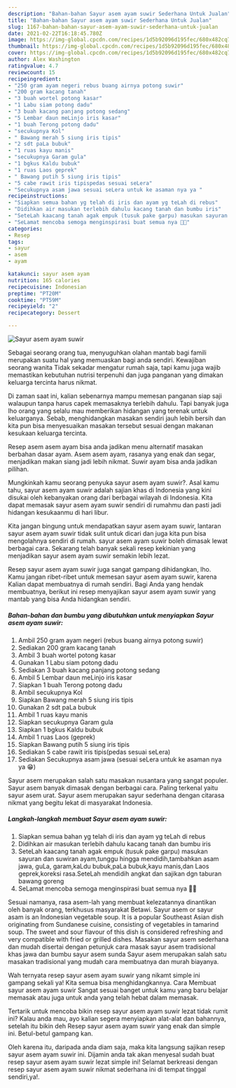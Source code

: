 ```yaml
---
description: "Bahan-bahan Sayur asem ayam suwir Sederhana Untuk Jualan"
title: "Bahan-bahan Sayur asem ayam suwir Sederhana Untuk Jualan"
slug: 1167-bahan-bahan-sayur-asem-ayam-suwir-sederhana-untuk-jualan
date: 2021-02-22T16:18:45.780Z
image: https://img-global.cpcdn.com/recipes/1d5b92096d195fec/680x482cq70/sayur-asem-ayam-suwir-foto-resep-utama.jpg
thumbnail: https://img-global.cpcdn.com/recipes/1d5b92096d195fec/680x482cq70/sayur-asem-ayam-suwir-foto-resep-utama.jpg
cover: https://img-global.cpcdn.com/recipes/1d5b92096d195fec/680x482cq70/sayur-asem-ayam-suwir-foto-resep-utama.jpg
author: Alex Washington
ratingvalue: 4.7
reviewcount: 15
recipeingredient:
- "250 gram ayam negeri rebus buang airnya potong suwir"
- "200 gram kacang tanah"
- "3 buah wortel potong kasar"
- "1 Labu siam potong dadu"
- "3 buah kacang panjang potong sedang"
- "5 Lembar daun meLinjo iris kasar"
- "1 buah Terong potong dadu"
- "secukupnya Kol"
- " Bawang merah 5 siung iris tipis"
- "2 sdt paLa bubuk"
- "1 ruas kayu manis"
- "secukupnya Garam gula"
- "1 bgkus Kaldu bubuk"
- "1 ruas Laos geprek"
- " Bawang putih 5 siung iris tipis"
- "5 cabe rawit iris tipispedas sesuai seLera"
- "Secukupnya asam jawa sesuai seLera untuk ke asaman nya ya "
recipeinstructions:
- "Siapkan semua bahan yg telah di iris dan ayam yg teLah di rebus"
- "Didihkan air masukan terlebih dahulu kacang tanah dan bumbu iris"
- "SeteLah kaacang tanah agak empuk (tusuk pake garpu) masukan sayuran dan suwiran ayam,tunggu hingga mendidih,tambahkan asam jawa, guLa, garam,kaLdu bubuk,paLa bubuk,kayu manis,dan Laos geprek,koreksi rasa.SeteLah mendidih angkat dan sajikan dgn taburan bawang goreng"
- "SeLamat mencoba semoga menginspirasi buat semua nya 🙏😊"
categories:
- Resep
tags:
- sayur
- asem
- ayam

katakunci: sayur asem ayam 
nutrition: 165 calories
recipecuisine: Indonesian
preptime: "PT20M"
cooktime: "PT59M"
recipeyield: "2"
recipecategory: Dessert

---
```



![Sayur asem ayam suwir](https://img-global.cpcdn.com/recipes/1d5b92096d195fec/680x482cq70/sayur-asem-ayam-suwir-foto-resep-utama.jpg)

Sebagai seorang orang tua, menyuguhkan olahan mantab bagi famili merupakan suatu hal yang memuaskan bagi anda sendiri. Kewajiban seorang  wanita Tidak sekadar mengatur rumah saja, tapi kamu juga wajib memastikan kebutuhan nutrisi terpenuhi dan juga panganan yang dimakan keluarga tercinta harus nikmat.

Di zaman  saat ini, kalian sebenarnya mampu memesan panganan siap saji walaupun tanpa harus capek memasaknya terlebih dahulu. Tapi banyak juga lho orang yang selalu mau memberikan hidangan yang terenak untuk keluarganya. Sebab, menghidangkan masakan sendiri jauh lebih bersih dan kita pun bisa menyesuaikan masakan tersebut sesuai dengan makanan kesukaan keluarga tercinta. 

Resep asem asem ayam bisa anda jadikan menu alternatif masakan berbahan dasar ayam. Asem asem ayam, rasanya yang enak dan segar, menjadikan makan siang jadi lebih nikmat. Suwir ayam bisa anda jadikan pilihan.

Mungkinkah kamu seorang penyuka sayur asem ayam suwir?. Asal kamu tahu, sayur asem ayam suwir adalah sajian khas di Indonesia yang kini disukai oleh kebanyakan orang dari berbagai wilayah di Indonesia. Kita dapat memasak sayur asem ayam suwir sendiri di rumahmu dan pasti jadi hidangan kesukaanmu di hari libur.

Kita jangan bingung untuk mendapatkan sayur asem ayam suwir, lantaran sayur asem ayam suwir tidak sulit untuk dicari dan juga kita pun bisa mengolahnya sendiri di rumah. sayur asem ayam suwir boleh dimasak lewat berbagai cara. Sekarang telah banyak sekali resep kekinian yang menjadikan sayur asem ayam suwir semakin lebih lezat.

Resep sayur asem ayam suwir juga sangat gampang dihidangkan, lho. Kamu jangan ribet-ribet untuk memesan sayur asem ayam suwir, karena Kalian dapat membuatnya di rumah sendiri. Bagi Anda yang hendak membuatnya, berikut ini resep menyajikan sayur asem ayam suwir yang mantab yang bisa Anda hidangkan sendiri.

<!--inarticleads1-->

##### Bahan-bahan dan bumbu yang dibutuhkan untuk menyiapkan Sayur asem ayam suwir:

1. Ambil 250 gram ayam negeri (rebus buang airnya potong suwir)
1. Sediakan 200 gram kacang tanah
1. Ambil 3 buah wortel potong kasar
1. Gunakan 1 Labu siam potong dadu
1. Sediakan 3 buah kacang panjang potong sedang
1. Ambil 5 Lembar daun meLinjo iris kasar
1. Siapkan 1 buah Terong potong dadu
1. Ambil secukupnya Kol
1. Siapkan  Bawang merah 5 siung iris tipis
1. Gunakan 2 sdt paLa bubuk
1. Ambil 1 ruas kayu manis
1. Siapkan secukupnya Garam gula
1. Siapkan 1 bgkus Kaldu bubuk
1. Ambil 1 ruas Laos (geprek)
1. Siapkan  Bawang putih 5 siung iris tipis
1. Sediakan 5 cabe rawit iris tipis(pedas sesuai seLera)
1. Sediakan Secukupnya asam jawa (sesuai seLera untuk ke asaman nya ya 😁)


Sayur asem merupakan salah satu masakan nusantara yang sangat populer. Sayur asem banyak dimasak dengan berbagai cara. Paling terkenal yaitu sayur asem urat. Sayur asem merupakan sayur sederhana dengan citarasa nikmat yang begitu lekat di masyarakat Indonesia. 

<!--inarticleads2-->

##### Langkah-langkah membuat Sayur asem ayam suwir:

1. Siapkan semua bahan yg telah di iris dan ayam yg teLah di rebus
1. Didihkan air masukan terlebih dahulu kacang tanah dan bumbu iris
1. SeteLah kaacang tanah agak empuk (tusuk pake garpu) masukan sayuran dan suwiran ayam,tunggu hingga mendidih,tambahkan asam jawa, guLa, garam,kaLdu bubuk,paLa bubuk,kayu manis,dan Laos geprek,koreksi rasa.SeteLah mendidih angkat dan sajikan dgn taburan bawang goreng
1. SeLamat mencoba semoga menginspirasi buat semua nya 🙏😊


Sesuai namanya, rasa asem-lah yang membuat kelezatannya dinantikan oleh banyak orang, terkhusus masyarakat Betawi. Sayur asem or sayur asam is an Indonesian vegetable soup. It is a popular Southeast Asian dish originating from Sundanese cuisine, consisting of vegetables in tamarind soup. The sweet and sour flavour of this dish is considered refreshing and very compatible with fried or grilled dishes. Masakan sayur asem sederhana dan mudah disertai dengan petunjuk cara masak sayur asem tradisional khas jawa dan bumbu sayur asem sunda Sayur asem merupakan salah satu masakan tradisional yang mudah cara membuatnya dan murah biayanya. 

Wah ternyata resep sayur asem ayam suwir yang nikamt simple ini gampang sekali ya! Kita semua bisa menghidangkannya. Cara Membuat sayur asem ayam suwir Sangat sesuai banget untuk kamu yang baru belajar memasak atau juga untuk anda yang telah hebat dalam memasak.

Tertarik untuk mencoba bikin resep sayur asem ayam suwir lezat tidak rumit ini? Kalau anda mau, ayo kalian segera menyiapkan alat-alat dan bahannya, setelah itu bikin deh Resep sayur asem ayam suwir yang enak dan simple ini. Betul-betul gampang kan. 

Oleh karena itu, daripada anda diam saja, maka kita langsung sajikan resep sayur asem ayam suwir ini. Dijamin anda tak akan menyesal sudah buat resep sayur asem ayam suwir lezat simple ini! Selamat berkreasi dengan resep sayur asem ayam suwir nikmat sederhana ini di tempat tinggal sendiri,ya!.


